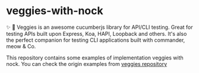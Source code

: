# veggies-with-nock

✨ 🚀 Veggies is an awesome cucumberjs library for API/CLI testing. 
Great for testing APIs built upon Express, Koa, HAPI, Loopback and others. 
It's also the perfect companion for testing CLI applications built with commander, meow & Co.

This repository contains some examples of implementation veggies with nock. 
You can check the origin examples from [veggies repository](https://github.com/ekino/veggies)
